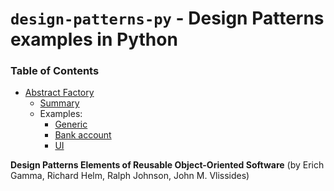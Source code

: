 # `design-patterns-py` - Design Patterns examples in Python

### Table of Contents
* [Abstract Factory](creational/abstract-factory/)<br/>
  * [Summary](creational/abstract-factory/abstract-factory-summary.md)
  * Examples:
    * [Generic](creational/abstract-factory/abstract_factory_generic.py)
    * [Bank account](creational/abstract-factory/abstract_factory_account.py)
    * [UI](creational/abstract-factory/abstract_factory_ui.py)


**Design Patterns Elements of Reusable Object-Oriented Software** 
(by Erich Gamma, Richard Helm, Ralph Johnson, John M. Vlissides)


